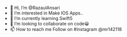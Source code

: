 - 👋 Hi, I’m @RazaulAnsari
- 👀 I’m interested in Make IOS Apps..
- 🌱 I’m currently learning Swift5
- 💞️ I’m looking to collaborate on code😀
- 📫 How to reach me Follow on #instagram @mr142118

<!---
RazaulAnsari/RazaulAnsari is a ✨ special ✨ repository because its `README.md` (this file) appears on your GitHub profile.
You can click the Preview link to take a look at your changes.
--->
